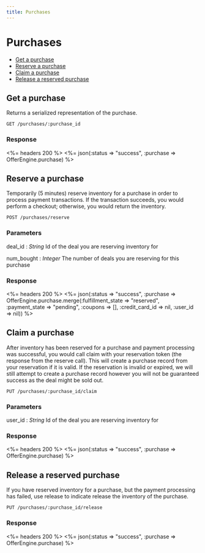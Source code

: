 ```yaml
---
title: Purchases
---
```


# Purchases

* [Get a purchase](/v1/purchases/#get-a-purchase)
* [Reserve a purchase](/v1/purchases/#reserve-a-purchase)
* [Claim a purchase](/v1/purchases/#claim-a-purchase)
* [Release a reserved purchase](/v1/purchases/#release-a-reserved-purchase)

## Get a purchase
Returns a serialized representation of the purchase.

    GET /purchases/:purchase_id

### Response

<%= headers 200 %>
<%= json(:status => "success", :purchase => OfferEngine.purchase) %>

## Reserve a purchase
Temporarily (5 minutes) reserve inventory for a purchase in order to process payment transactions. If the transaction succeeds, you would perform a checkout; otherwise, you would return the inventory.

    POST /purchases/reserve

### Parameters

deal_id
: _String_  Id of the deal you are reserving inventory for

num_bought
: _Integer_ The number of deals you are reserving for this purchase

### Response

<%= headers 200 %>
<%= json(:status => "success", :purchase => OfferEngine.purchase.merge(:fulfillment_state => "reserved", :payment_state => "pending", :coupons => [], :credit_card_id => nil, :user_id => nil)) %>

## Claim a purchase
After inventory has been reserved for a purchase and payment processing was successful, you would call claim with your reservation token (the response from the reserve call). This will create a purchase record from your reservation if it is valid. If the reservation is invalid or expired, we will still attempt to create a purchase record however you will not be guaranteed success as the deal might be sold out.

    PUT /purchases/:purchase_id/claim

### Parameters

user_id
: _String_  Id of the deal you are reserving inventory for

### Response

<%= headers 200 %>
<%= json(:status => "success", :purchase => OfferEngine.purchase) %>

## Release a reserved purchase
If you have reserved inventory for a purchase, but the payment processing has failed, use release to indicate release the inventory of the purchase.

    PUT /purchases/:purchase_id/release

### Response

<%= headers 200 %>
<%= json(:status => "success", :purchase => OfferEngine.purchase) %>

